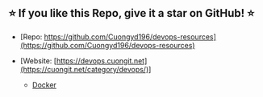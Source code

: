 
## ⭐️ If you like this Repo, give it a star on GitHub! ⭐️

- [Repo: https://github.com/Cuongyd196/devops-resources](https://github.com/Cuongyd196/devops-resources)

- [Website: [https://devops.cuongit.net](https://cuongit.net/category/devops/)]

    - [Docker](https://cuongit.net/category/devops/docker/)


